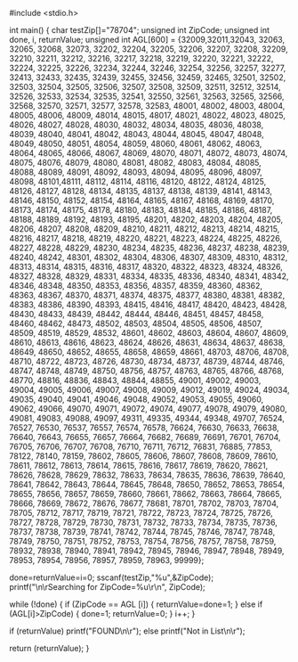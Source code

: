 #include <stdio.h>
 
int main()
{
char testZip[]="78704";
unsigned int ZipCode;
unsigned int done, i, returnValue;
unsigned int AGL[600] = {32009,32011,32043, 32063, 32065, 32068, 32073, 32202, 32204, 32205, 32206, 32207, 32208, 32209, 32210, 32211, 32212, 32216, 32217, 32218, 32219, 32220, 32221, 32222, 32224, 32225, 32226, 32234, 32244, 32246, 32254, 32256, 32257, 32277, 32413, 32433, 32435, 32439, 32455, 32456, 32459, 32465, 32501, 32502, 32503, 32504, 32505, 32506, 32507, 32508, 32509, 32511, 32512, 32514, 32526, 32533, 32534, 32535, 32541, 32550, 32561, 32563, 32565, 32566, 32568, 32570, 32571, 32577, 32578, 32583, 48001, 48002, 48003, 48004, 48005, 48006, 48009, 48014, 48015, 48017, 48021, 48022, 48023, 48025, 48026, 48027, 48028, 48030, 48032, 48034, 48035, 48036, 48038, 48039, 48040, 48041, 48042, 48043, 48044, 48045, 48047, 48048, 48049, 48050, 48051, 48054, 48059, 48060, 48061, 48062, 48063, 48064, 48065, 48066, 48067, 48069, 48070, 48071, 48072, 48073, 48074, 48075, 48076, 48079, 48080, 48081, 48082, 48083, 48084, 48085, 48088, 48089, 48091, 48092, 48093, 48094, 48095, 48096, 48097, 48098, 48101,48111, 48112, 48114, 48116, 48120, 48122, 48124, 48125, 48126, 48127, 48128, 48134, 48135, 48137, 48138, 48139, 48141, 48143, 48146, 48150, 48152, 48154, 48164, 48165, 48167, 48168, 48169, 48170, 48173, 48174, 48175, 48178, 48180, 48183, 48184, 48185, 48186, 48187, 48188, 48189, 48192, 48193, 48195, 48201, 48202, 48203, 48204, 48205, 48206, 48207, 48208, 48209, 48210, 48211, 48212, 48213, 48214, 48215, 48216, 48217, 48218, 48219, 48220, 48221, 48223, 48224, 48225, 48226, 48227, 48228, 48229, 48230, 48234, 48235, 48236, 48237, 48238, 48239, 48240, 48242, 48301, 48302, 48304, 48306, 48307, 48309, 48310, 48312, 48313, 48314, 48315, 48316, 48317, 48320, 48322, 48323, 48324, 48326, 48327, 48328, 48329, 48331, 48334, 48335, 48336, 48340, 48341, 48342, 48346, 48348, 48350, 48353, 48356, 48357, 48359, 48360, 48362, 48363, 48367, 48370, 48371, 48374, 48375, 48377, 48380, 48381, 48382, 48383, 48386, 48390, 48393, 48415, 48416, 48417, 48420, 48423, 48428, 48430, 48433, 48439, 48442, 48444, 48446, 48451, 48457, 48458, 48460, 48462, 48473, 48502, 48503, 48504, 48505, 48506, 48507, 48509, 48519, 48529, 48532, 48601, 48602, 48603, 48604, 48607, 48609, 48610, 48613, 48616, 48623, 48624, 48626, 48631, 48634, 48637, 48638, 48649, 48650, 48652, 48655, 48658, 48659, 48661, 48703, 48706, 48708, 48710, 48722, 48723, 48726, 48730, 48734, 48737, 48739, 48744, 48746, 48747, 48748, 48749, 48750, 48756, 48757, 48763, 48765, 48766, 48768, 48770, 48816, 48836, 48843, 48844, 48855, 49001, 49002, 49003, 49004, 49005, 49006, 49007, 49008, 49009, 49012, 49019, 49024, 49034, 49035, 49040, 49041, 49046, 49048, 49052, 49053, 49055, 49060, 49062, 49066, 49070, 49071, 49072, 49074, 49077, 49078, 49079, 49080, 49081, 49083, 49088, 49097, 49311, 49335, 49344, 49348, 49707, 76524, 76527, 76530, 76537, 76557, 76574, 76578, 76624, 76630, 76633, 76638, 76640, 76643, 76655, 76657, 76664, 76682, 76689, 76691, 76701, 76704, 76705, 76706, 76707, 76708, 76710, 76711, 76712, 76831, 76885, 77853, 78122, 78140, 78159, 78602, 78605, 78606, 78607, 78608, 78609, 78610, 78611, 78612, 78613, 78614, 78615, 78616, 78617, 78619, 78620, 78621, 78626, 78628, 78629, 78632, 78633, 78634, 78635, 78636, 78639, 78640, 78641, 78642, 78643, 78644, 78645, 78648, 78650, 78652, 78653, 78654, 78655, 78656, 78657, 78659, 78660, 78661, 78662, 78663, 78664, 78665, 78666, 78669, 78672, 78676, 78677, 78681, 78701, 78702, 78703, 78704, 78705, 78712, 78717, 78719, 78721, 78722, 78723, 78724, 78725, 78726, 78727, 78728, 78729, 78730, 78731, 78732, 78733, 78734, 78735, 78736, 78737, 78738, 78739, 78741, 78742, 78744, 78745, 78746, 78747, 78748, 78749, 78750, 78751, 78752, 78753, 78754, 78756, 78757, 78758, 78759, 78932, 78938, 78940, 78941, 78942, 78945, 78946, 78947, 78948, 78949, 78953, 78954, 78956, 78957, 78959, 78963, 99999};
 
 
done=returnValue=i=0;
sscanf(testZip,"%u",&ZipCode);
printf("\n\rSearching for ZipCode=%u\r\n", ZipCode);
 
while (!done)
{
if (ZipCode == AGL [i])
{
returnValue=done=1;
}
else
if (AGL[i]>ZipCode)
{
done=1;
returnValue=0;
}
i++;
}
 
if (returnValue)
printf("FOUND\n\r");
else
printf("Not in List\n\r");
 
return (returnValue);
}
